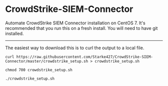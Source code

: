 # CrowdStrike-SIEM-Connector
Automate CrowdStrike SIEM Connector installation on CentOS 7. It's recommended that you run this on a fresh install. You will need to have git installed.

---

The easiest way to download this is to curl the output to a local file.

```
curl https://raw.githubusercontent.com/Starke427/CrowdStrike-SIEM-Connector/master/crowdstrike_setup.sh > crowdstrike_setup.sh

chmod 700 crowdstrike_setup.sh

./crowdstrike_setup.sh   
```
